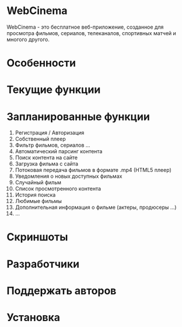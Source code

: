 # WebCinema

WebCinema - это бесплатное веб-приложение, созданное для просмотра фильмов, сериалов, телеканалов, спортивных матчей и многого другого.

# Особенности

# Текущие функции

# Запланированные функции
1. Регистрация / Авторизация
2. Собственный плеер
3. Фильтр фильмов, сериалов ...
4. Автоматический парсинг контента
5. Поиск контента на сайте
6. Загрузка фильма с сайта
7. Потоковая передача фильмов в формате .mp4 (HTML5 плеер)
8. Уведомления о новых доступных фильмах
9. Случайный фильм
10. Список просмотренного контента
11. История поиска
12. Любимые фильмы
13. Дополнительная информация о фильме (актеры, продюсеры ...)
14. ...

# Скриншоты

# Разработчики

# Поддержать авторов

# Установка
